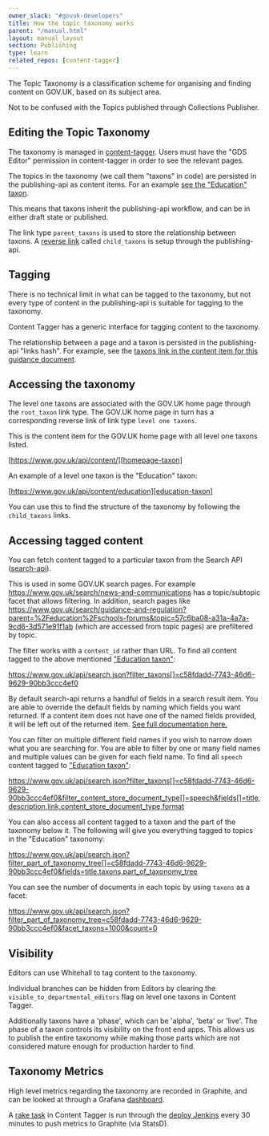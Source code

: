 ```yaml
---
owner_slack: "#govuk-developers"
title: How the topic taxonomy works
parent: "/manual.html"
layout: manual_layout
section: Publishing
type: learn
related_repos: [content-tagger]
---
```


The Topic Taxonomy is a classification scheme for organising and
finding content on GOV.UK, based on its subject area.

Not to be confused with the Topics published through Collections
Publisher.

## Editing the Topic Taxonomy

The taxonomy is managed in [content-tagger][edit-taxonomy]. Users must
have the "GDS Editor" permission in content-tagger in order to see the
relevant pages.

The topics in the taxonomy (we call them "taxons" in code) are
persisted in the publishing-api as content items. For an example [see
the "Education" taxon][education-taxon].

This means that taxons inherit the publishing-api workflow, and can be
in either draft state or published.

The link type `parent_taxons` is used to store the relationship
between taxons. A [reverse link][reverse-link-config] called
`child_taxons` is setup through the publishing-api.

[reverse-link-config]: https://github.com/alphagov/publishing-api/blob/main/lib/expansion_rules.rb#L29

## Tagging

There is no technical limit in what can be tagged to the taxonomy, but
not every type of content in the publishing-api is suitable for
tagging to the taxonomy.

Content Tagger has a generic interface for tagging content to the
taxonomy.

The relationship between a page and a taxon is persisted in the
publishing-api "links hash". For example, see the [taxons link in the
content item for this guidance document][example-guidance].

## Accessing the taxonomy

The level one taxons are associated with the GOV.UK home page through
the `root_taxon` link type. The GOV.UK home page in turn has a
corresponding reverse link of link type `level one taxons`.

This is the content item for the GOV.UK home page with all level one
taxons listed.

[https://www.gov.uk/api/content/][homepage-taxon]

An example of a level one taxon is the "Education" taxon:

[https://www.gov.uk/api/content/education][education-taxon]

You can use this to find the structure of the taxonomy by following
the `child_taxons` links.

## Accessing tagged content

You can fetch content tagged to a particular taxon from the Search API
([search-api][search-api]).

This is used in some GOV.UK search pages.  For example <https://www.gov.uk/search/news-and-communications>
has a topic/subtopic facet that allows filtering.  In addition, search pages like
<https://www.gov.uk/search/guidance-and-regulation?parent=%2Feducation%2Fschools-forums&topic=57c6ba08-a31a-4a7a-9cd6-3d571e91f1ab>
(which are accessed from topic pages) are prefiltered by topic.

The filter works with a `content_id` rather than URL. To find all content
tagged to the above mentioned ["Education taxon"][education-taxon]:

<https://www.gov.uk/api/search.json?filter_taxons[]=c58fdadd-7743-46d6-9629-90bb3ccc4ef0>

By default search-api returns a handful of fields in a search result item.
You are able to override the default fields by naming which fields you want returned.
If a content item does not have one of the named fields provided,
it will be left out of the returned item.
[See full documentation here.][override-fields]

You can filter on multiple different field names if you wish to narrow
down what you are searching for. You are able to filter by one or many
field names and multiple values can be given for each field name.
To find all `speech` content tagged to ["Education taxon"][education-taxon]:

<https://www.gov.uk/api/search.json?filter_taxons[]=c58fdadd-7743-46d6-9629-90bb3ccc4ef0&filter_content_store_document_type[]=speech&fields[]=title,description,link,content_store_document_type,format>

You can also access all content tagged to a taxon and the part of the
taxonomy below it. The following will give you everything tagged to
topics in the "Education" taxonomy:

<https://www.gov.uk/api/search.json?filter_part_of_taxonomy_tree[]=c58fdadd-7743-46d6-9629-90bb3ccc4ef0&fields=title,taxons,part_of_taxonomy_tree>

You can see the number of documents in each topic by using `taxons` as
a facet:

<https://www.gov.uk/api/search.json?filter_part_of_taxonomy_tree=c58fdadd-7743-46d6-9629-90bb3ccc4ef0&facet_taxons=1000&count=0>

## Visibility

Editors can use Whitehall to tag content to the taxonomy.

Individual branches can be hidden from Editors by clearing the
`visible_to_departmental_editors` flag on level one taxons in
Content Tagger.

Additionally taxons have a 'phase', which can be 'alpha', 'beta' or 'live'.
The phase of a taxon controls its visibility on the front end apps. This
allows us to publish the entire taxonomy while making those parts which are not
considered mature enough for production harder to find.

## Taxonomy Metrics

High level metrics regarding the taxonomy are recorded in Graphite,
and can be looked at through a Grafana [dashboard].

A [rake task][record-metrics] in Content Tagger is run through the [deploy
Jenkins][record-taxonomy-metrics] every 30 minutes to push metrics to
Graphite (via StatsD).

[homepage-taxon]: https://www.gov.uk/api/content/
[education-taxon]: https://www.gov.uk/api/content/education
[example-guidance]: https://www.gov.uk/api/content/government/publications/staffing-and-employment-advice-for-schools
[edit-taxonomy]: https://content-tagger.publishing.service.gov.uk/taxons
[content-tagger]: https://content-tagger.publishing.service.gov.uk/
[whitehall]: /repos/whitehall.html
[search-api]: /repos/search-api.html
[dashboard]: https://grafana.publishing.service.gov.uk/dashboard/file/topic_taxonomy.json
[record-taxonomy-metrics]: https://deploy.publishing.service.gov.uk/job/record-taxonomy-metrics/
[override-fields]: /apis/search/search-api.html#returning-specific-document-fields
[record-metrics]: https://github.com/alphagov/content-tagger/blob/main/lib/tasks/taxonomy_metrics.rake#L27
